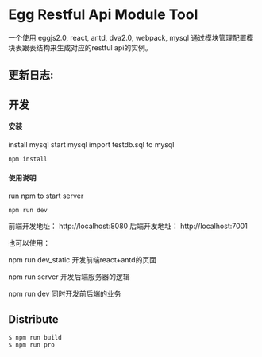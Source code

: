 # Egg Restful Api Module Tool

一个使用 eggjs2.0, react, antd, dva2.0, webpack, mysql 通过模块管理配置模块表跟表结构来生成对应的restful api的实例。

 

## 更新日志:


## 开发

#### 安装

install mysql
start mysql
import testdb.sql to mysql

```
npm install
```
#### 使用说明

run npm to start server

```
npm run dev
```

前端开发地址：  http://localhost:8080
后端开发地址：  http://localhost:7001

也可以使用：

npm run dev_static 开发前端react+antd的页面

npm run server 开发后端服务器的逻辑

npm run dev 同时开发前后端的业务



## Distribute

```bash
$ npm run build
$ npm run pro
```

